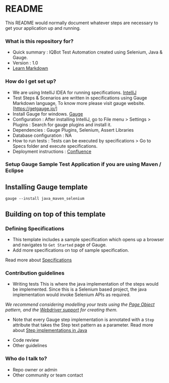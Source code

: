 # README #

This README would normally document whatever steps are necessary to get your application up and running.

### What is this repository for? ###

* Quick summary : IQBot Test Automation created using Selenium, Java & Gauge.
* Version : 1.0
* [Learn Markdown](https://bitbucket.org/tutorials/markdowndemo)

### How do I get set up? ###

* We are using IntelliJ IDEA for running specifications. [IntelliJ](https://www.jetbrains.com/idea/download/download-thanks.html?platform=windows&code=IIC)
* Test Steps & Scenarios are written in specifications using Gauge Markdown language, To know more please visit gauge website. [https://getgauge.io/]
* Install Gauge for windows. [Gauge](https://getgauge.io/get-started.html)
* Configuration : After installing IntelliJ, go to File menu > Settings > Plugins : Search for gauge plugins and install it.
* Dependencies : Gauge Plugins, Selenium, Assert Libraries
* Database configuration : NA
* How to run tests : Tests can be executed by specifications > Go to Specs folder and execute specifications.
* Deployment instructions : [Confluence](https://automationanywhere.atlassian.net/wiki/spaces/CD/pages/848332/UI+Test+Framework)

### Setup Gauge Sample Test Application if you are using Maven / Eclipse ###
## Installing Gauge template

    gauge --install java_maven_selenium

## Building on top of this template

### Defining Specifications

* This template includes a sample specification which opens up a browser and navigates to `Get Started` page of Gauge.
* Add more specifications on top of sample specification.

Read more about [Specifications](http://getgauge.io/documentation/user/current/specifications/README.html)

### Contribution guidelines ###

* Writing tests
This is where the java implementation of the steps would be implemented. Since this is a Selenium based project, the java implementation would invoke Selenium APIs as required.

_We recommend considering modelling your tests using the [Page Object](https://github.com/SeleniumHQ/selenium/wiki/PageObjects) pattern, and the [Webdriver support](https://github.com/SeleniumHQ/selenium/wiki/PageFactory) for creating them._

- Note that every Gauge step implementation is annotated with a `Step` attribute that takes the Step text pattern as a parameter.
Read more about [Step implementations in Java](http://getgauge.io/documentation/user/current/test_code/java/java.html)
* Code review
* Other guidelines

### Who do I talk to? ###

* Repo owner or admin
* Other community or team contact